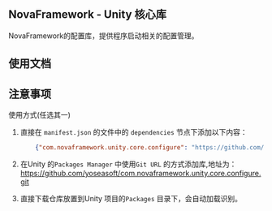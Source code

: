 ## NovaFramework - Unity 核心库

NovaFramework的配置库，提供程序启动相关的配置管理。

## 使用文档

## 注意事项

使用方式(任选其一)

1. 直接在 `manifest.json` 的文件中的 `dependencies` 节点下添加以下内容：
    ```json
        {"com.novaframework.unity.core.configure": "https://github.com/yoseasoft/com.novaframework.unity.core.configure.git"}
    ```

2. 在Unity 的`Packages Manager` 中使用`Git URL` 的方式添加库,地址为：
https://github.com/yoseasoft/com.novaframework.unity.core.configure.git

3. 直接下载仓库放置到Unity 项目的`Packages` 目录下，会自动加载识别。
